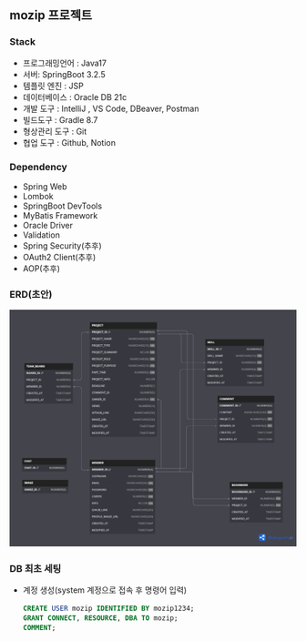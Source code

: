 ## mozip 프로젝트

### Stack
- 프로그래밍언어 : Java17
- 서버: SpringBoot 3.2.5
- 템플릿 엔진 : JSP
- 데이터베이스 : Oracle DB 21c
- 개발 도구 : IntelliJ , VS Code, DBeaver, Postman
- 빌드도구 : Gradle 8.7
- 형상관리 도구 : Git
- 협업 도구 : Github, Notion

### Dependency
- Spring Web
- Lombok
- SpringBoot DevTools
- MyBatis Framework
- Oracle Driver
- Validation
- Spring Security(추후)
- OAuth2 Client(추후)
- AOP(추후)

### ERD(초안)
![mozip.png](/src/main/resources/static/images/mozip.png)
### DB 최초 세팅
- 계정 생성(system 계정으로 접속 후 명령어 입력)
    ```sql
    CREATE USER mozip IDENTIFIED BY mozip1234;
    GRANT CONNECT, RESOURCE, DBA TO mozip;
    COMMENT;
    ```